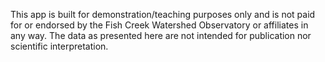 This app is built for demonstration/teaching purposes only and is not paid for or endorsed by the Fish Creek Watershed Observatory or affiliates in any way. The data as presented here are not intended for publication nor scientific interpretation. 
